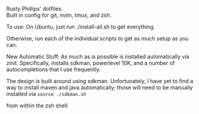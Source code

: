 Rusty Phillips' dotfiles.  
Built in config for git, nvim, tmux, and zsh. 

To use:
On Ubuntu, just run ./install-all.sh to get everything.

Otherwise, run each of the individual scripts to get as much setup as you can.

New Automatic Stuff:
As much as is possible is installed automatically via zinit.
Specifically, installs sdkman, powerlevel 10K, and a number of autocompletions that I use frequently.

The design is built around using sdkman.  Unfortunately, I have yet to find a way to install maven and java automatically; those will need to be manually installed via
```source ./sdkman.sh```

from within the zsh shell.
